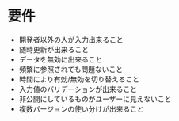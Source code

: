 # 要件

* 開発者以外の人が入力出来ること
* 随時更新が出来ること
* データを無効に出来ること
* 頻繁に参照されても問題ないこと
* 時間により有効/無効を切り替えること
* 入力値のバリデーションが出来ること
* 非公開にしているものがユーザーに見えないこと
* 複数バージョンの使い分けが出来ること
